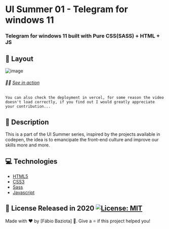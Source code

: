 # UI Summer 01 - Telegram for windows 11
### Telegram for windows 11 built with Pure CSS(SASS) + HTML + JS
## 🎴 Layout
![image](https://user-images.githubusercontent.com/48324076/155745887-8b9af1cc-6eaf-4f81-b142-d2c0ba8f4394.png)

###### 🚀🔥 [See in action](https://baziotabeans.github.io/telegram-for-window/)
```
You can also check the deployment in vercel, for some reason the video doesn't load correctly, if you find out I would greatly appreciate your contribution...
```
## 📑 Description

This is a part of the UI Summer series, inspired by the projects available in codepen, the idea 
is to emancipate the front-end culture and improve our skills more and more.

## 💻 Technologies
- [HTML5](https://www.w3schools.com/html/)
- [CSS3](https://www.w3schools.com/css/)
- [Sass](https://sass-lang.com/)
- [Javascript](https://www.w3schools.com/js/DEFAULT.asp)

## 📕 License Released in 2020 [![License: MIT](https://img.shields.io/badge/License-MIT-yellow.svg)](https://opensource.org/licenses/MIT)

Made with ❤ by [Fábio Baziota] 🚀.
Give a ⭐️ if this project helped you!
